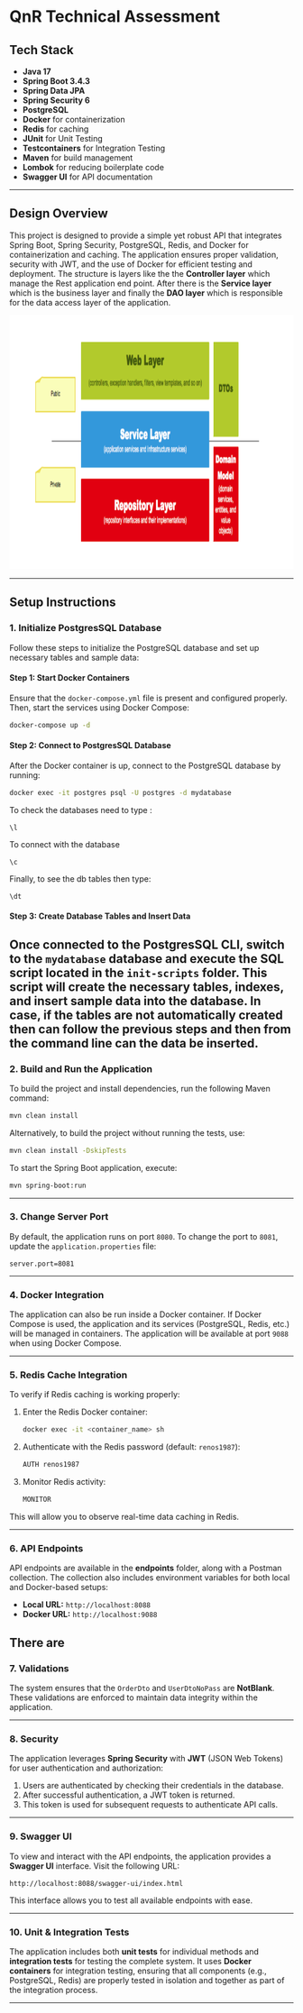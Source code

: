 
# QnR Technical Assessment

## Tech Stack

- **Java 17**
- **Spring Boot 3.4.3**
- **Spring Data JPA**
- **Spring Security 6**
- **PostgreSQL**
- **Docker** for containerization
- **Redis** for caching
- **JUnit** for Unit Testing
- **Testcontainers** for Integration Testing
- **Maven** for build management
- **Lombok** for reducing boilerplate code
- **Swagger UI** for API documentation

---

## Design Overview

This project is designed to provide a simple yet robust API that integrates Spring Boot, Spring Security, PostgreSQL, Redis, and Docker for containerization and caching. The application ensures proper validation, security with JWT, and the use of Docker for efficient testing and deployment.
The structure is layers like the the **Controller layer** which manage the Rest application end point. After there is the **Service layer** which is the business layer and finally the **DAO layer** which is responsible for the data access layer of the application.

<p align="center"> 
<img src="https://github.com/BardisRenos/QnR/blob/main/images/Architecture.png" width="750" height="450" style=centerme>
</p>

---

## Setup Instructions

### 1. Initialize PostgresSQL Database

Follow these steps to initialize the PostgreSQL database and set up necessary tables and sample data:

#### Step 1: Start Docker Containers

Ensure that the `docker-compose.yml` file is present and configured properly. Then, start the services using Docker Compose:

```bash
docker-compose up -d
```

#### Step 2: Connect to PostgresSQL Database

After the Docker container is up, connect to the PostgreSQL database by running:

```bash
docker exec -it postgres psql -U postgres -d mydatabase
```
To check the databases need to type :
```
\l
```
To connect with the database 
```
\c
```
Finally, to see the db tables then type:
```
\dt
```

#### Step 3: Create Database Tables and Insert Data

Once connected to the PostgresSQL CLI, switch to the `mydatabase` database and execute the SQL script located in the `init-scripts` folder. This script will create the necessary tables, indexes, and insert sample data into the database.
In case, if the tables are not automatically created then can follow the previous steps and then from the command line can the data be inserted.
---

### 2. Build and Run the Application

To build the project and install dependencies, run the following Maven command:

```bash
mvn clean install
```

Alternatively, to build the project without running the tests, use:

```bash
mvn clean install -DskipTests
```

To start the Spring Boot application, execute:

```bash
mvn spring-boot:run
```

---

### 3. Change Server Port

By default, the application runs on port `8080`. To change the port to `8081`, update the `application.properties` file:

```properties
server.port=8081
```

---

### 4. Docker Integration

The application can also be run inside a Docker container. If Docker Compose is used, the application and its services (PostgreSQL, Redis, etc.) will be managed in containers. The application will be available at port `9088` when using Docker Compose.

---

### 5. Redis Cache Integration

To verify if Redis caching is working properly:

1. Enter the Redis Docker container:

    ```bash
    docker exec -it <container_name> sh
    ```

2. Authenticate with the Redis password (default: `renos1987`):

    ```bash
    AUTH renos1987
    ```

3. Monitor Redis activity:

    ```bash
    MONITOR
    ```

This will allow you to observe real-time data caching in Redis.

---

### 6. API Endpoints

API endpoints are available in the **endpoints** folder, along with a Postman collection. The collection also includes environment variables for both local and Docker-based setups:

- **Local URL:** `http://localhost:8088`
- **Docker URL:** `http://localhost:9088`

There are 
---

### 7. Validations

The system ensures that the `OrderDto` and `UserDtoNoPass` are **NotBlank**. These validations are enforced to maintain data integrity within the application.

---

### 8. Security

The application leverages **Spring Security** with **JWT** (JSON Web Tokens) for user authentication and authorization:

1. Users are authenticated by checking their credentials in the database.
2. After successful authentication, a JWT token is returned.
3. This token is used for subsequent requests to authenticate API calls.

---

### 9. Swagger UI

To view and interact with the API endpoints, the application provides a **Swagger UI** interface. Visit the following URL:

```
http://localhost:8088/swagger-ui/index.html
```

This interface allows you to test all available endpoints with ease.

---

### 10. Unit & Integration Tests

The application includes both **unit tests** for individual methods and **integration tests** for testing the complete system. It uses **Docker containers** for integration testing, ensuring that all components (e.g., PostgreSQL, Redis) are properly tested in isolation and together as part of the integration process.

---
